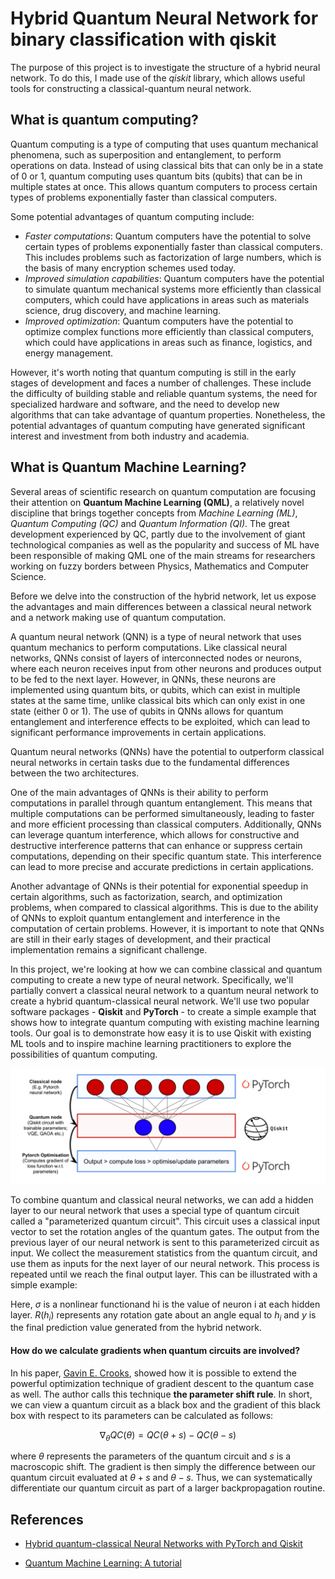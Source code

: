 # Hybrid Quantum Neural Network for binary classification with qiskit

The purpose of this project is to investigate the structure of a hybrid neural network. To do this, I made use of the *qiskit* library, which allows useful tools for constructing a classical-quantum neural network.

## What is quantum computing?

Quantum computing is a type of computing that uses quantum mechanical phenomena, such as superposition and entanglement, to perform operations on data. Instead of using classical bits that can only be in a state of 0 or 1, quantum computing uses quantum bits (qubits) that can be in multiple states at once. This allows quantum computers to process certain types of problems exponentially faster than classical computers.

Some potential advantages of quantum computing include:

- *Faster computations*: Quantum computers have the potential to solve certain types of problems exponentially faster than classical computers. This includes problems such as factorization of large numbers, which is the basis of many encryption schemes used today.
- *Improved simulation capabilities*: Quantum computers have the potential to simulate quantum mechanical systems more efficiently than classical computers, which could have applications in areas such as materials science, drug discovery, and machine learning.
- *Improved optimization*: Quantum computers have the potential to optimize complex functions more efficiently than classical computers, which could have applications in areas such as finance, logistics, and energy management.

However, it's worth noting that quantum computing is still in the early stages of development and faces a number of challenges. These include the difficulty of building stable and reliable quantum systems, the need for specialized hardware and software, and the need to develop new algorithms that can take advantage of quantum properties. Nonetheless, the potential advantages of quantum computing have generated significant interest and investment from both industry and academia.

## What is Quantum Machine Learning?

Several areas of scientific research on quantum computation are focusing their attention on **Quantum Machine Learning (QML)**, a relatively novel discipline that brings together concepts from *Machine Learning (ML)*, *Quantum Computing (QC)* and *Quantum Information (QI)*. The great development experienced by QC, partly due to the involvement of giant technological companies as well as the popularity and success of ML have been responsible of making QML one of the main streams for researchers working on fuzzy borders between Physics, Mathematics and Computer Science.

Before we delve into the construction of the hybrid network, let us expose the advantages and main differences between a classical neural network and a network making use of quantum computation.

A quantum neural network (QNN) is a type of neural network that uses quantum mechanics to perform computations. Like classical neural networks, QNNs consist of layers of interconnected nodes or neurons, where each neuron receives input from other neurons and produces output to be fed to the next layer. However, in QNNs, these neurons are implemented using quantum bits, or qubits, which can exist in multiple states at the same time, unlike classical bits which can only exist in one state (either 0 or 1). The use of qubits in QNNs allows for quantum entanglement and interference effects to be exploited, which can lead to significant performance improvements in certain applications.

Quantum neural networks (QNNs) have the potential to outperform classical neural networks in certain tasks due to the fundamental differences between the two architectures.

One of the main advantages of QNNs is their ability to perform computations in parallel through quantum entanglement. This means that multiple computations can be performed simultaneously, leading to faster and more efficient processing than classical computers. Additionally, QNNs can leverage quantum interference, which allows for constructive and destructive interference patterns that can enhance or suppress certain computations, depending on their specific quantum state. This interference can lead to more precise and accurate predictions in certain applications.

Another advantage of QNNs is their potential for exponential speedup in certain algorithms, such as factorization, search, and optimization problems, when compared to classical algorithms. This is due to the ability of QNNs to exploit quantum entanglement and interference in the computation of certain problems. However, it is important to note that QNNs are still in their early stages of development, and their practical implementation remains a significant challenge.

In this project, we're looking at how we can combine classical and quantum computing to create a new type of neural network. Specifically, we'll partially convert a classical neural network to a quantum neural network to create a hybrid quantum-classical neural network. We'll use two popular software packages - **Qiskit** and **PyTorch** - to create a simple example that shows how to integrate quantum computing with existing machine learning tools. Our goal is to demonstrate how easy it is to use Qiskit with existing ML tools and to inspire machine learning practitioners to explore the possibilities of quantum computing.

[](pictures/QNNs_qiskit.png)

![qiskit](pictures/QNNs_qiskit.png)

To combine quantum and classical neural networks, we can add a hidden layer to our neural network that uses a special type of quantum circuit called a "parameterized quantum circuit". This circuit uses a classical input vector to set the rotation angles of the quantum gates. The output from the previous layer of our neural network is sent to this parameterized circuit as input. We collect the measurement statistics from the quantum circuit, and use them as inputs for the next layer of our neural network. This process is repeated until we reach the final output layer. This can be illustrated with a simple example:

[](picture/structure_qiskit.png)

Here, $\sigma$ is a nonlinear functionand hi is the value of neuron i at each hidden layer. $R(h_i)$ represents any rotation gate about an angle equal to $h_i$ and $y$ is the final prediction value generated from the hybrid network.

#### How do we calculate gradients when quantum circuits are involved?

In his paper, [Gavin E. Crooks](https://arxiv.org/pdf/1905.13311.pdf), showed how it is possible to extend the powerful optimization technique of gradient descent to the quantum case as well. The author calls this technique **the parameter shift rule**. In short, we can view a quantum circuit as a black box and the gradient of this black box with respect to its parameters can be calculated as follows:

$$
\nabla_\theta QC(\theta) = QC(\theta + s) - QC(\theta -s)
$$

where $\theta$ represents the parameters of the quantum circuit and $s$ is a macroscopic shift. The gradient is then simply the difference between our quantum circuit evaluated at $\theta+s$ and $\theta−s$. Thus, we can systematically differentiate our quantum circuit as part of a larger backpropagation routine.

## References

- [Hybrid quantum-classical Neural Networks with PyTorch and Qiskit](https://qiskit.org/textbook/ch-machine-learning/machine-learning-qiskit-pytorch.html)

- [Quantum Machine Learning: A tutorial](https://idus.us.es/bitstream/handle/11441/128549/1-s2.0-S0925231221011000-main.pdf?sequence=1&isAllowed=y)